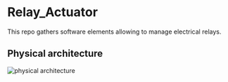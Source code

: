 # Relay_Actuator
This repo gathers software elements allowing to manage electrical relays.

## Physical architecture

![physical architecture](http://www.plantuml.com/plantuml/proxy?cache=no&src=https://raw.github.com/HomeMadeBots/Relay_Actuator/master/doc/Relay_Actuator_Pkg.puml)
